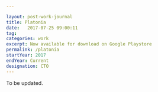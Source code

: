 ```yaml
---

layout: post-work-journal
title: Platonia
date:   2017-07-25 09:00:11
tag: 
categories: work
excerpt: Now available for download on Google Playstore
permalink: /platonia
startYear: 2017
endYear: Current
designation: CTO
---
```




To be updated.